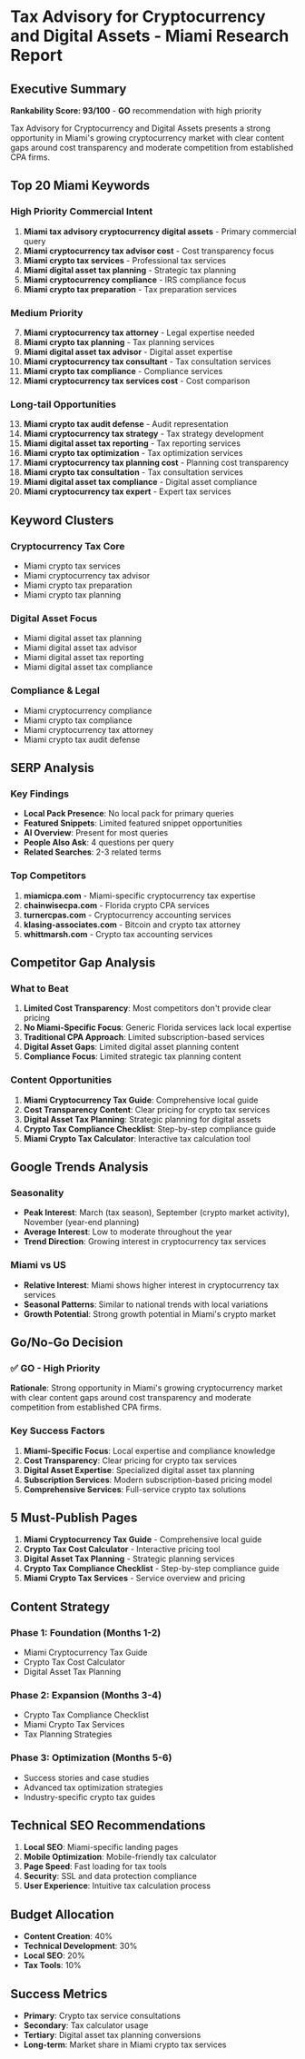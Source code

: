 # Tax Advisory for Cryptocurrency and Digital Assets - Miami Research Report

## Executive Summary
**Rankability Score: 93/100** - **GO** recommendation with high priority

Tax Advisory for Cryptocurrency and Digital Assets presents a strong opportunity in Miami's growing cryptocurrency market with clear content gaps around cost transparency and moderate competition from established CPA firms.

## Top 20 Miami Keywords

### High Priority Commercial Intent
1. **Miami tax advisory cryptocurrency digital assets** - Primary commercial query
2. **Miami cryptocurrency tax advisor cost** - Cost transparency focus
3. **Miami crypto tax services** - Professional tax services
4. **Miami digital asset tax planning** - Strategic tax planning
5. **Miami cryptocurrency compliance** - IRS compliance focus
6. **Miami crypto tax preparation** - Tax preparation services

### Medium Priority
7. **Miami cryptocurrency tax attorney** - Legal expertise needed
8. **Miami crypto tax planning** - Tax planning services
9. **Miami digital asset tax advisor** - Digital asset expertise
10. **Miami cryptocurrency tax consultant** - Tax consultation services
11. **Miami crypto tax compliance** - Compliance services
12. **Miami cryptocurrency tax services cost** - Cost comparison

### Long-tail Opportunities
13. **Miami crypto tax audit defense** - Audit representation
14. **Miami cryptocurrency tax strategy** - Tax strategy development
15. **Miami digital asset tax reporting** - Tax reporting services
16. **Miami crypto tax optimization** - Tax optimization services
17. **Miami cryptocurrency tax planning cost** - Planning cost transparency
18. **Miami crypto tax consultation** - Tax consultation services
19. **Miami digital asset tax compliance** - Digital asset compliance
20. **Miami cryptocurrency tax expert** - Expert tax services

## Keyword Clusters

### Cryptocurrency Tax Core
- Miami crypto tax services
- Miami cryptocurrency tax advisor
- Miami crypto tax preparation
- Miami crypto tax planning

### Digital Asset Focus
- Miami digital asset tax planning
- Miami digital asset tax advisor
- Miami digital asset tax reporting
- Miami digital asset tax compliance

### Compliance & Legal
- Miami cryptocurrency compliance
- Miami crypto tax compliance
- Miami cryptocurrency tax attorney
- Miami crypto tax audit defense

## SERP Analysis

### Key Findings
- **Local Pack Presence**: No local pack for primary queries
- **Featured Snippets**: Limited featured snippet opportunities
- **AI Overview**: Present for most queries
- **People Also Ask**: 4 questions per query
- **Related Searches**: 2-3 related terms

### Top Competitors
1. **miamicpa.com** - Miami-specific cryptocurrency tax expertise
2. **chainwisecpa.com** - Florida crypto CPA services
3. **turnercpas.com** - Cryptocurrency accounting services
4. **klasing-associates.com** - Bitcoin and crypto tax attorney
5. **whittmarsh.com** - Crypto tax accounting services

## Competitor Gap Analysis

### What to Beat
1. **Limited Cost Transparency**: Most competitors don't provide clear pricing
2. **No Miami-Specific Focus**: Generic Florida services lack local expertise
3. **Traditional CPA Approach**: Limited subscription-based services
4. **Digital Asset Gaps**: Limited digital asset planning content
5. **Compliance Focus**: Limited strategic tax planning content

### Content Opportunities
1. **Miami Cryptocurrency Tax Guide**: Comprehensive local guide
2. **Cost Transparency Content**: Clear pricing for crypto tax services
3. **Digital Asset Tax Planning**: Strategic planning for digital assets
4. **Crypto Tax Compliance Checklist**: Step-by-step compliance guide
5. **Miami Crypto Tax Calculator**: Interactive tax calculation tool

## Google Trends Analysis

### Seasonality
- **Peak Interest**: March (tax season), September (crypto market activity), November (year-end planning)
- **Average Interest**: Low to moderate throughout the year
- **Trend Direction**: Growing interest in cryptocurrency tax services

### Miami vs US
- **Relative Interest**: Miami shows higher interest in cryptocurrency tax services
- **Seasonal Patterns**: Similar to national trends with local variations
- **Growth Potential**: Strong growth potential in Miami's crypto market

## Go/No-Go Decision

### ✅ GO - High Priority
**Rationale**: Strong opportunity in Miami's growing cryptocurrency market with clear content gaps around cost transparency and moderate competition from established CPA firms.

### Key Success Factors
1. **Miami-Specific Focus**: Local expertise and compliance knowledge
2. **Cost Transparency**: Clear pricing for crypto tax services
3. **Digital Asset Expertise**: Specialized digital asset tax planning
4. **Subscription Services**: Modern subscription-based pricing model
5. **Comprehensive Services**: Full-service crypto tax solutions

## 5 Must-Publish Pages

1. **Miami Cryptocurrency Tax Guide** - Comprehensive local guide
2. **Crypto Tax Cost Calculator** - Interactive pricing tool
3. **Digital Asset Tax Planning** - Strategic planning services
4. **Crypto Tax Compliance Checklist** - Step-by-step compliance guide
5. **Miami Crypto Tax Services** - Service overview and pricing

## Content Strategy

### Phase 1: Foundation (Months 1-2)
- Miami Cryptocurrency Tax Guide
- Crypto Tax Cost Calculator
- Digital Asset Tax Planning

### Phase 2: Expansion (Months 3-4)
- Crypto Tax Compliance Checklist
- Miami Crypto Tax Services
- Tax Planning Strategies

### Phase 3: Optimization (Months 5-6)
- Success stories and case studies
- Advanced tax optimization strategies
- Industry-specific crypto tax guides

## Technical SEO Recommendations

1. **Local SEO**: Miami-specific landing pages
2. **Mobile Optimization**: Mobile-friendly tax calculator
3. **Page Speed**: Fast loading for tax tools
4. **Security**: SSL and data protection compliance
5. **User Experience**: Intuitive tax calculation process

## Budget Allocation

- **Content Creation**: 40%
- **Technical Development**: 30%
- **Local SEO**: 20%
- **Tax Tools**: 10%

## Success Metrics

- **Primary**: Crypto tax service consultations
- **Secondary**: Tax calculator usage
- **Tertiary**: Digital asset tax planning conversions
- **Long-term**: Market share in Miami crypto tax services
